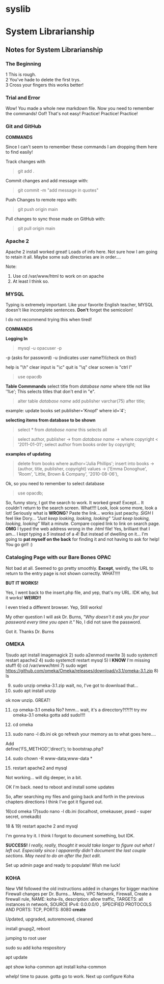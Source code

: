 # syslib
# System Librarianship

## Notes for System Librarianship

### The Beginning

1 This is rough.  
2 You've hade to delete the first trys.  
3 Cross your fingers this works better!  

### Trial and Error 

Wow! You made a whole new markdown file.
Now you need to remember the commands!
Oof! That's not easy!
Practice! Practice! Practice!

### Git and GitHub

**COMMANDS**

Since I can't seem to remember these commands
I am dropping them here to find easily!

Track changes with
>git add .

Commit changes and add message with:
>git commit -m "add message in quotes"

Push Changes to remote repo with:
>git push origin main

Pull changes to sync those made on GitHub with:
>git pull origin main


### Apache 2 

Apache 2 install worked great!
Loads of info here. Not sure how I am going to retain it all.
Maybe some sub directories are in order....

Note:
1. Use cd /var/www/html to work on on apache
2. At least I think so.

### MYSQL

Typing is extremely important. 
Like your favorite English teacher, 
MYSQL doesn't like incomplete sentences.
**Don't** forget the semicolon!

I do not recommend trying this when tired!


**COMMANDS**

**Logging In**

> mysql -u opacuser -p

-p (asks for password)
-u (indicates user name?)(check on this!)

help is "\h"
clear input is "\c"
quit is "\q"
clear screen is "ctrl l"

>use opacdb

**Table Commmands**
select title from *database name* where title not like '%e';
This selects titles that don't end in "e".

>alter table *database name*
>add publisher varchar(75) after title;

example: update books set publisher='Knopf' where id='4';

**selecting items from database to be shown**
>select * from *database name*
this selects all

>select author, publisher
    -> from *database name*
    -> where copyright < '2011-01-01';
> select author from books order by copyright;


**examples of updating**
> delete from books where author='Julia Phillips';
> insert into books
    -> (author, title, publisher, copyright) values
    -> ('Emma Donoghue', 'Room', 'Little, Brown \& Company', '2010-08-06'),

Ok, so you need to remember to select database
> use opacdb;

So, funny story, I got the search to work. It worked great!
Except... It couldn't return to the search screen.
What!!!!
Look, look some more, look a lot!
Seriously what is **WRONG**?
Paste the link... works just peachy.
*SIGH*
I feel like Dory...
*"Just keep looking, looking, looking"*
*"Just keep looking, looking, looking"*
Wait a minute.
Compare copied link to link on search page.
**OMG** I typed the web address wrong in the *.html* file!
Yes, brilliant that I am... I kept typing a *5* instead of a *4*!
But instead of dwelling on it...
I'm going to **pat myself on the back** for finding it and
not having to ask for help!
You go girl! :)

### Cataloging Page with our Bare Bones OPAC

Not bad at all.
Seemed to go pretty smoothly.
**Except**, weirdly, the URL to return to the entry page
is not shown correctly.  WHAT!!!!

**BUT IT WORKS!**

Yes, I went back to the insert.php file,
and yep, that's my URL.
IDK why, but it works! **WEIRD!!**

I even tried a different browser. Yep, Still works!

My other question I will ask Dr. Burns,
*"Why doesn't it ask you for your password
every time you open it."*
No, I did not save the password.

Got it. Thanks Dr. Burns

### OMEKA ###

1)sudo apt install imagemagick
2) sudo a2enmod rewrite
3) sudo systemctl restart apache2
4) sudo systemctl restart mysql
5) I **KNOW**  I'm missing stuff!
6) cd /var/www/html
7) sudo wget https://github.com/omeka/Omeka/releases/download/v3.1/omeka-3.1.zip
8) ls

9) sudo unzip omeka-3.1.zip
wait, no, I've got to download that...   
10) sudo apt install unzip

ok now unzip. GREAT!

11) cp omeka-3.1 omeka
No? hmm... wait, it's a direcctory?!?!?!
try mv omeka-3.1 omeka
gotta add sudo!!!!

12) cd omeka
13) sudo nano -l db.ini
ok go refresh your memory as to what goes here....

Add  
define('FS_METHOD','direct');
to bootstrap.php?

14) sudo chown -R www-data;www-data *

15) restart apache2 and mysql

Not working... will dig deeper, in a bit.

OK I'm back.
need to reboot and install some updates

So, after searching my files and going back and forth in the previous chapters directions
I think I've got it figured out.

16)cd omeka
17)sudo nano -l db.ini 
(localhost, omekauser, pswd - super secret, omekadb)

18 & 19) restart apache 2 and mysql

I'm gonna try it.  I think I forgot to document something, but IDK.

**SUCCESS!**
*I really, really, thought it would take longer to figure out what I left out. 
Especially since I apparently didn't document the last couple sections. 
May need to do an after the fact edit.*

Set up admin page and ready to populate!
Wish me luck!


### KOHA ###

New VM followed the old instructions added in changes for bigger machine
Firewall changes per Dr. Burns...
Menu, VPC Network, Firewall, Create a firewall rule,
NAME: koha-ils, description: allow traffic, TARGETS: all instances in network,
SOURCE IPv4: 0.0.0.0/0 , SPECIFIED PROTOCOLS AND PORTS: TCP, PORTS: 8080
**create**


Updated, upgraded, autoremoved, cleaned

install gnupg2, reboot

jumping to root user

sudo su
add koha respository

apt update

apt show koha-common
apt install koha-common

whelp! time to pause. gotta go to work.
Next up configure Koha














